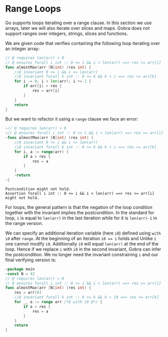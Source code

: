 # Range Loops
Go supports loops iterating over a range clause.
In this section we use arrays, later we will also iterate over slices and maps.
Gobra does not support ranges over integers, strings, slices and functions.


We are given code that verifies containing the following loop iterating over an integer array:
``` go
// @ requires len(arr) > 0
// @ ensures forall i int :: 0 <= i && i < len(arr) ==> res >= arr[i]
func almostMax(arr [N]int) (res int) {
    //@ invariant 0 <= i && i <= len(arr)
    //@ invariant forall k int :: 0 <= k && k < i ==> res >= arr[k]
    for i := 0; i < len(arr); i += 1 {
        if arr[i] > res {
            res = arr[i]
        }
    }
    return
}
```
But we want to refactor it using a `range` clause we face an error:
``` go
~// @ requires len(arr) > 0
~// @ ensures forall i int :: 0 <= i && i < len(arr) ==> res >= arr[i]
~func almostMax(arr [N]int) (res int) {
    //@ invariant 0 <= i && i <= len(arr)
    //@ invariant forall k int :: 0 <= k && k < i ==> res >= arr[k]
    for i, a := range(arr) {
        if a > res {
            res = a
        }
    }
    ~return
~}
```
``` text
Postcondition might not hold. 
Assertion forall i int :: 0 <= i && i < len(arr) ==> res >= arr[i] might not hold.
```
For loops, the general pattern is that the negation of the loop condition together with the invariant implies the postcondition.
In the standard for loop, `i` is equal to `len(arr)` in the last iteration while
for it is `len(arr)-1` in the range version.

We can specify an additional iteration variable (here `i0`) defined using `with i0` after `range`.
At the beginning of an iteration `i0 == i` holds and Unlike `i` one cannot modify `i0`.
Additionally `i0` will equal `len(arr)` at the end of the loop.
Hence if we replace `i` with `i0` in the second invariant, Gobra can infer the postcondition.
We no longer need the invariant constraining `i` and our final verifying version is:
``` go
~package main
~const N = 42
// @ requires len(arr) > 0
// @ ensures forall i int :: 0 <= i && i < len(arr) ==> res >= arr[i]
func almostMax(arr [N]int) (res int) {
	res = arr[0]
	//@ invariant forall k int :: 0 <= k && k < i0 ==> res >= arr[k]
	for _, a := range arr /*@ with i0 @*/ {
		if a > res {
			res = a
		}
	}
    return
}
```
